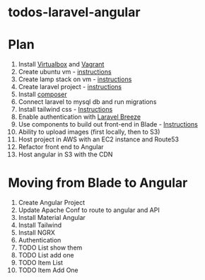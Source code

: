 # todos-laravel-angular

# Plan
1. Install [Virtualbox](https://phoenixnap.com/kb/install-virtualbox-on-ubuntu) and [Vagrant](https://linuxize.com/post/how-to-install-vagrant-on-ubuntu-20-04/)
2. Create ubuntu vm - [instructions](https://app.vagrantup.com/bento/boxes/ubuntu-22.04)
3. Create lamp stack on vm - [instructions](https://www.digitalocean.com/community/tutorials/how-to-install-linux-apache-mysql-php-lamp-stack-on-ubuntu-22-04)
4. Create laravel project - [instructions](https://laravel.com/docs/9.x/installation)
5. Install [composer](https://www.digitalocean.com/community/tutorials/how-to-install-and-use-composer-on-ubuntu-20-04)
6. Connect laravel to mysql db and run migrations
7. Install tailwind css - [Instructions](https://tailwindcss.com/docs/guides/laravel)
8. Enable authentication with [Laravel Breeze](https://laravel.com/docs/9.x/starter-kits#laravel-breeze)
9. Use components to build out front-end in Blade - [Instructions](https://laravel.com/docs/9.x/blade#components)
10. Ability to upload images (first locally, then to S3)
11. Host project in AWS with an EC2 instance and Route53
12. Refactor front end to Angular
13. Host angular in S3 with the CDN


# Moving from Blade to Angular
1. Create Angular Project
2. Update Apache Conf to route to angular and API
3. Install Material Angular
4. Install Tailwind
5. Install NGRX
6. Authentication
7. TODO List show them
8. TODO List add one
9. TODO Item List
10. TODO Item Add One
